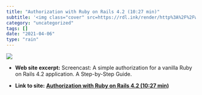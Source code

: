 ```yaml
---
title: "Authorization with Ruby on Rails 4.2 (10:27 min)"
subtitle: '<img class="cover" src=https://rdl.ink/render/http%3A%2F%2Fwww.amooma.de%2Fscreencasts%2F2015-02-09-...'
category: "uncategorized"
tags: []
date: "2021-04-06"
type: "rain"
---
```

<img class="cover" src=https://rdl.ink/render/http%3A%2F%2Fwww.amooma.de%2Fscreencasts%2F2015-02-09-authorization-rails-4.2>



* **Web site excerpt:** Screencast: A simple authorization for a vanilla Ruby on Rails 4.2 application. A Step-by-Step Guide.

* **Link to site:** **[Authorization with Ruby on Rails 4.2 (10:27 min)](http://www.amooma.de/screencasts/2015-02-09-authorization-rails-4.2)**